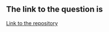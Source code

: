 ## The link to the question is

[Link to the repository](https://www.hackerrank.com/challenges/reverse-array-c/problem)